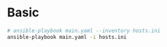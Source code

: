 # Basic

```sh
# ansible-playbook main.yaml --inventory hosts.ini
ansible-playbook main.yaml -i hosts.ini
```
